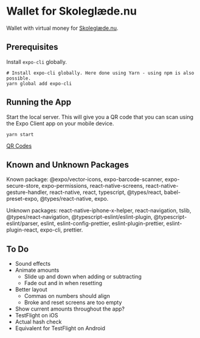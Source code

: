 # Wallet for Skoleglæde.nu

Wallet with virtual money for [Skoleglæde.nu](https://skoleglæde.nu/).

## Prerequisites

Install `expo-cli` globally.

    # Install expo-cli globally. Here done using Yarn - using npm is also possible.
    yarn global add expo-cli

## Running the App

Start the local server. This will give you a QR code that you can scan using the Expo Client app on your mobile device.

    yarn start

[QR Codes](qr-codes.pdf)

## Known and Unknown Packages

Known package: @expo/vector-icons, expo-barcode-scanner, expo-secure-store, expo-permissions, react-native-screens, react-native-gesture-handler, react-native, react, typescript, @types/react, babel-preset-expo, @types/react-native, expo.

Unknown packages: react-native-iphone-x-helper, react-navigation, tslib, @types/react-navigation, @typescript-eslint/eslint-plugin, @typescript-eslint/parser, eslint, eslint-config-prettier, eslint-plugin-prettier, eslint-plugin-react, expo-cli, prettier.

## To Do

- Sound effects
- Animate amounts
  - Slide up and down when adding or subtracting
  - Fade out and in when resetting
- Better layout
  - Commas on numbers should align
  - Broke and reset screens are too empty
- Show current amounts throughout the app?
- TestFlight on iOS
- Actual hash check
- Equivalent for TestFlight on Android
